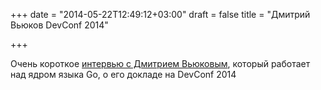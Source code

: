 +++
date = "2014-05-22T12:49:12+03:00"
draft = false
title = "Дмитрий Вьюков DevConf 2014"

+++

<p>Очень короткое <a href="http://habrahabr.ru/company/devconf/blog/223755/">интервью с&nbsp;Дмитрием&nbsp;Вьюковым</a>, который работает над ядром языка Go, о его докладе на&nbsp;DevConf 2014</p>

